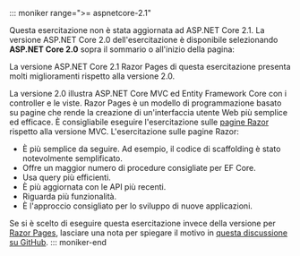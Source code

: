 ::: moniker range=">= aspnetcore-2.1"

Questa esercitazione non è stata aggiornata ad ASP.NET Core 2.1. La versione ASP.NET Core 2.0 dell'esercitazione è disponibile selezionando **ASP.NET Core 2.0** sopra il sommario o all'inizio della pagina:

La versione ASP.NET Core 2.1 Razor Pages di questa esercitazione presenta molti miglioramenti rispetto alla versione 2.0.

La versione 2.0 illustra ASP.NET Core MVC ed Entity Framework Core con i controller e le viste. Razor Pages è un modello di programmazione basato su pagine che rende la creazione di un'interfaccia utente Web più semplice ed efficace. È consigliabile eseguire l'esercitazione sulle [pagine Razor](xref:data/ef-rp/intro) rispetto alla versione MVC. L'esercitazione sulle pagine Razor:

* È più semplice da seguire. Ad esempio, il codice di scaffolding è stato notevolmente semplificato.
* Offre un maggior numero di procedure consigliate per EF Core.
* Usa query più efficienti.
* È più aggiornata con le API più recenti.
* Riguarda più funzionalità.
* È l'approccio consigliato per lo sviluppo di nuove applicazioni.

Se si è scelto di eseguire questa esercitazione invece della versione per [Razor Pages](xref:data/ef-rp/intro), lasciare una nota per spiegare il motivo in [questa discussione su GitHub](https://github.com/aspnet/Docs/issues/6146).
::: moniker-end
